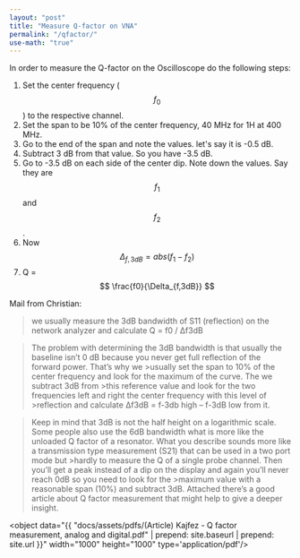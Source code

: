 ```yaml
---
layout: "post"
title: "Measure Q-factor on VNA"
permalink: "/qfactor/"
use-math: "true"
---
```


In order to measure the Q-factor on the Oscilloscope do the following steps:

1. Set the center frequency ($$ f_0 $$) to the respective channel.
2. Set the span to be 10% of the center frequency, 40 MHz for 1H at 400 MHz.
3. Go to the end of the span and note the values. let's say it is -0.5 dB.
4. Subtract 3 dB from that value. So you have -3.5 dB.
5. Go to -3.5 dB on each side of the center dip. Note down the values. Say they are $$ f_1 $$ and $$ f_2 $$.
6. Now $$ \Delta_{f,3dB}  =  abs(f_1-f_2) $$
7. Q = $$ \frac{f0}{\Delta_{f,3dB}} $$

Mail from Christian:

>we usually measure the 3dB bandwidth of S11 (reflection) on the network analyzer and calculate Q = f0 / ∆f3dB

>The problem with determining the 3dB bandwidth
>is that usually the baseline isn’t 0 dB because you never get full reflection of the forward power. That’s why we >usually set the span to 10% of the center frequency and look for the maximum of the curve. The we subtract 3dB from >this reference value and look for the two frequencies left and right the center frequency with this level of >reflection and calculate ∆f3dB = f-3db high – f-3dB low  from it.

>Keep in mind that 3dB is not the half height on a logarithmic scale.
>Some people also use the 6dB bandwidth what is more like the unloaded Q factor of a resonator.
>What you describe sounds more like a transmission type measurement (S21) that can be used in a two port mode but >hardly to measure the Q of a single probe channel.
>Then you’ll get a peak instead of a dip on the display and again you’ll never reach 0dB so you need to look for the >maximum value with a reasonable span (10%) and subtract 3dB.
>Attached there’s a good article about Q factor measurement that might help to give a deeper insight.

<object data="{{ "docs/assets/pdfs/(Article) Kajfez - Q factor measurement, analog and digital.pdf" | prepend: site.baseurl | prepend: site.url }}" width="1000" height="1000" type='application/pdf'/></object>